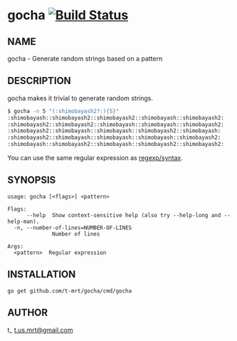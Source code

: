 gocha [![Build Status](https://travis-ci.org/t-mrt/gocha.svg?branch=master)](https://travis-ci.org/t-mrt/gocha)
=====

NAME
----

gocha - Generate random strings based on a pattern

DESCRIPTION
-----------

gocha makes it trivial to generate random strings.

```bash
$ gocha -n 5 "(:shimobayash2?:){5}"
:shimobayash::shimobayash2::shimobayash2::shimobayash::shimobayash2:
:shimobayash2::shimobayash2::shimobayash::shimobayash::shimobayash2:
:shimobayash2::shimobayash::shimobayash::shimobayash2::shimobayash:
:shimobayash2::shimobayash::shimobayash::shimobayash::shimobayash2:
:shimobayash::shimobayash2::shimobayash::shimobayash2::shimobayash2:
```

You can use the same regular expression as [regexp/syntax](https://golang.org/pkg/regexp/syntax/).

SYNOPSIS
--------

```
usage: gocha [<flags>] <pattern>

Flags:
      --help  Show context-sensitive help (also try --help-long and --help-man).
  -n, --number-of-lines=NUMBER-OF-LINES
              Number of lines

Args:
  <pattern>  Regular expression
```

INSTALLATION
------------

```
go get github.com/t-mrt/gocha/cmd/gocha
```

AUTHOR
------

t_ <t.us.mrt@gmail.com>
